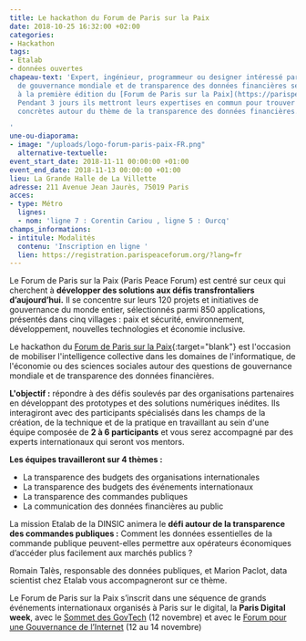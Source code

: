 ```yaml
---
title: Le hackathon du Forum de Paris sur la Paix
date: 2018-10-25 16:32:00 +02:00
categories:
- Hackathon
tags:
- Etalab
- données ouvertes
chapeau-text: 'Expert, ingénieur, programmeur ou designer intéressé par les enjeux
  de gouvernance mondiale et de transparence des données financières se donnent rendez-vous
  à la première édition du [Forum de Paris sur la Paix](https://parispeaceforum.org/fr/hackathon/){:target="blank"}.
  Pendant 3 jours ils mettront leurs expertises en commun pour trouver des solutions
  concrètes autour du thème de la transparence des données financières.

'
une-ou-diaporama:
- image: "/uploads/logo-forum-paris-paix-FR.png"
  alternative-textuelle:
event_start_date: 2018-11-11 00:00:00 +01:00
event_end_date: 2018-11-13 00:00:00 +01:00
lieu: La Grande Halle de La Villette
adresse: 211 Avenue Jean Jaurès, 75019 Paris
acces:
- type: Métro
  lignes:
  - nom: 'ligne 7 : Corentin Cariou , ligne 5 : Ourcq'
champs_informations:
- intitule: Modalités
  contenu: 'Inscription en ligne '
  lien: https://registration.parispeaceforum.org/?lang=fr
---
```


Le Forum de Paris sur la Paix (Paris Peace Forum) est centré sur ceux qui cherchent à **développer des solutions aux défis transfrontaliers d’aujourd’hui.**
Il se concentre sur leurs 120 projets et initiatives de gouvernance du monde entier, sélectionnés parmi 850 applications, présentés dans cinq villages : paix et sécurité, environnement, développement, nouvelles technologies et économie inclusive.

Le hackathon du [Forum de Paris sur la Paix](https://parispeaceforum.org/fr/hackathon/){:target="blank"} est l'occasion de mobiliser l'intelligence collective dans les domaines de l'informatique, de l'économie ou des sciences sociales autour des questions de gouvernance mondiale et de transparence des données financières.

**L'objectif :**
répondre à des défis soulevés par des organisations partenaires en développant des prototypes et des solutions numériques inédites. Ils interagiront avec des participants spécialisés dans les champs de la création, de la technique et de la pratique en travaillant au sein d'une équipe composée de **2 à 6 participants** et vous serez accompagné par des experts internationaux qui seront vos mentors.

**Les équipes travailleront sur 4 thèmes :**
* La transparence des budgets des organisations internationales
* La transparence des budgets des événements internationaux
* La transparence des commandes publiques
* La communication des données financières au public

La mission Etalab de la DINSIC animera le **défi autour de la transparence des commandes publiques :** Comment les données essentielles de la commande publique peuvent-elles permettre aux opérateurs économiques d’accéder plus facilement aux marchés publics ?

Romain Talès, responsable des données publiques, et Marion Paclot, data scientist chez Etalab vous accompagneront sur ce thème.

Le Forum de Paris sur la Paix s’inscrit dans une séquence de grands événements internationaux organisés à Paris sur le digital, la **Paris Digital week**, avec le [Sommet des GovTech](/agenda/sommet-des-govtech/) (12 novembre) et avec le [Forum pour une Gouvernance de l’Internet](/agenda/forum-sur-la-gouvernance-de-linternet-pour-un-internet-de-la-confiance/) (12 au 14 novembre)
